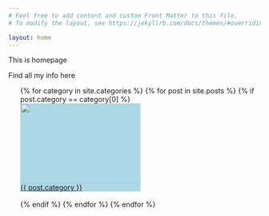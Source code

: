 ```yaml
---
# Feel free to add content and custom Front Matter to this file.
# To modify the layout, see https://jekyllrb.com/docs/themes/#overriding-theme-defaults

layout: home
---
```



This is homepage


Find all my info here

<ul>
    {% for category in site.categories %}
        {% for post in site.posts %}
            {% if post.category == category[0] %}
                <div style="background-color: lightblue; width: 50%">
                <!-- The image size is 500px*320px -->
                <img src="./{{ post.category }}.gif" style="width:250px;height:160px;">
                <a href="{{ post.category }}">{{ post.category }}</a>
                </div>
                <br>
            {% endif %}
        {% endfor %}
    {% endfor %}
</ul>